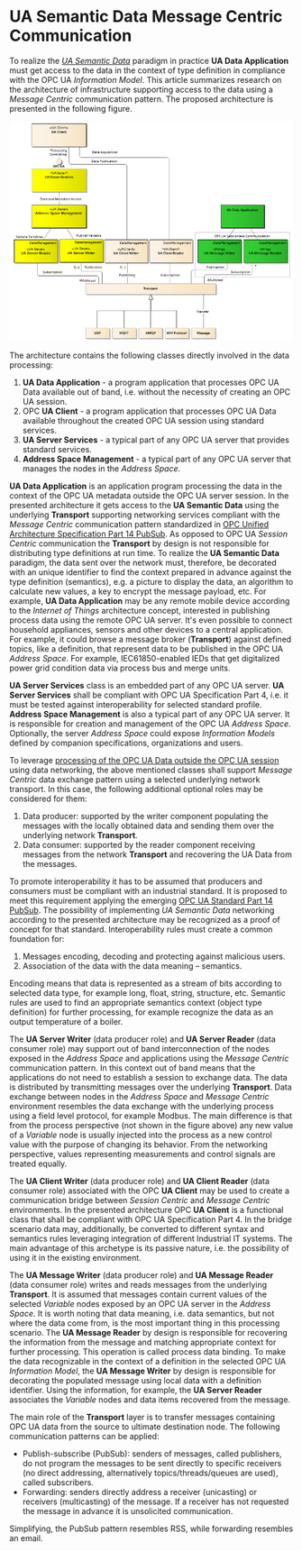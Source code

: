 # UA Semantic Data Message Centric Communication

To realize the [*UA Semantic Data*](../SemanticData/README.MD#opc-ua-data-processing-outside-the-server) paradigm in practice **UA Data Application** must get access to the data in the context of type definition in compliance with the OPC UA *Information Model*. This article summarizes research on the architecture of infrastructure supporting access to the data using a *Message Centric* communication pattern. The proposed architecture is presented in the following figure.

![Domain Model](../CommonResources//Media/MessageCentricCommunication.Domain.png)

The architecture contains the following classes directly involved in the data processing:

1. **UA Data Application** - a program application that processes OPC UA Data available out of band, i.e. without the necessity of creating an OPC UA session.
2. OPC **UA Client** - a program application that processes OPC UA Data available throughout the created OPC UA session using standard services.
3. **UA Server Services** - a typical part of any OPC UA server that provides standard services.
4. **Address Space Management** - a typical part of any OPC UA server that manages the nodes in the *Address Space*.

**UA Data Application** is an application program processing the data in the context of the OPC UA metadata outside the OPC UA server session. In the presented architecture it gets access to the **UA Semantic Data** using the underlying **Transport** supporting networking services compliant with the *Message Centric* communication pattern standardized in [OPC Unified Architecture Specification Part 14 PubSub](https://opcfoundation.org/developer-tools/specifications-unified-architecture/part-14-pubsub/). As opposed to OPC UA *Session Centric* communication the **Transport** by design is not responsible for distributing type definitions at run time. To realize the **UA Semantic Data** paradigm, the data sent over the network must, therefore, be decorated with an unique identifier to find the context prepared in advance against the type definition (semantics), e.g. a picture to display the data, an algorithm to calculate new values, a key to encrypt the message payload, etc. For example, **UA Data Application** may be any remote mobile device according to the *Internet of Things* architecture concept, interested in publishing process data using the remote OPC UA server. It's even possible to connect household appliances, sensors and other devices to a central application. For example, it could browse a message broker (**Transport**) against defined topics, like a definition, that represent data to be published in the OPC UA *Address Space*. For example, IEC61850-enabled IEDs that get digitalized power grid condition data via process bus and merge units.

**UA Server Services** class is an embedded part of any OPC UA server. **UA Server Services** shall be compliant with OPC UA Specification Part 4, i.e. it must be tested against interoperability for selected standard profile. **Address Space Management** is also a typical part of any OPC UA server. It is responsible for creation and management of the OPC UA *Address Space*. Optionally, the server *Address Space* could expose *Information Models* defined by companion specifications, organizations and users.

To leverage [processing of the OPC UA Data outside the OPC UA session](../SemanticData/README.MD#opc-ua-data-processing-outside-the-server) using data networking, the above mentioned classes shall support *Message Centric* data exchange pattern using a selected underlying network transport. In this case, the following additional optional roles may be considered for them:

1.	Data producer: supported by the writer component populating the messages with the locally obtained data and sending them over the underlying network **Transport**.
2.	Data consumer: supported by the reader component receiving messages from the network **Transport** and recovering the UA Data from the messages.

To promote interoperability it has to be assumed that producers and consumers must be compliant with an industrial standard. It is proposed to meet this requirement applying the emerging [OPC UA Standard Part 14 PubSub](https://opcfoundation.org/developer-tools/specifications-unified-architecture/part-14-pubsub/). The possibility of implementing *UA Semantic Data* networking according to the presented architecture may be recognized as a proof of concept for that standard. Interoperability rules must create a common foundation for:

1. Messages encoding, decoding and protecting against malicious users.
2. Association of the data with the data meaning – semantics.

Encoding means that data is represented as a stream of bits according to selected data type, for example long, float, string, structure, etc. Semantic rules are used to find an appropriate semantics context (object type definition) for further processing, for example recognize the data as an output temperature of a boiler.

The **UA Server Writer** (data producer role) and **UA Server Reader** (data consumer role) may support out of band interconnection of the nodes exposed in the *Address Space* and applications using the *Message Centric* communication pattern. In this context out of band means that the applications do not need to establish a session to exchange data. The data is distributed by transmitting messages over the underlying **Transport**. Data exchange between nodes in the *Address Space* and *Message Centric* environment resembles the data exchange with the underlying process using a field level protocol, for example Modbus. The main difference is that from the process perspective (not shown in the figure above) any new value of a *Variable* node is usually injected into the process as a new control value with the purpose of changing its behavior. From the networking perspective, values representing measurements and control signals are treated equally.

The **UA Client Writer** (data producer role) and **UA Client Reader** (data consumer role) associated with the OPC **UA Client** may be used to create a communication bridge between *Session Centric* and *Message Centric* environments. In the presented architecture OPC **UA Client** is a functional class that shall be compliant with OPC UA Specification Part 4. In the bridge scenario data may, additionally, be converted to different syntax and semantics rules leveraging integration of different Industrial IT systems. The main advantage of this archetype is its passive nature, i.e. the possibility of using it in the existing environment.

The **UA Message Writer** (data producer role) and **UA Message Reader** (data consumer role) writes and reads messages from the underlying **Transport**. It is assumed that messages contain current values of the selected *Variable* nodes exposed by an OPC UA server in the *Address Space*. It is worth noting that data meaning, i.e. data semantics, but not where the data come from, is the most important thing in this processing scenario. The **UA Message Reader** by design is responsible for recovering the information from the message and matching appropriate context for further processing. This operation is called process data binding. To make the data recognizable in the context of a definition in the selected OPC UA *Information Model*, the **UA Message Writer** by design is responsible for decorating the populated message using local data with a definition identifier. Using the information, for example, the **UA Server Reader** associates the *Variable* nodes and data items recovered from the message.

The main role of the **Transport** layer is to transfer messages containing OPC UA data from the source to ultimate destination node. The following communication patterns can be applied:

* Publish-subscribe (PubSub): senders of messages, called publishers, do not program the messages to be sent directly to specific receivers (no direct addressing, alternatively topics/threads/queues are used), called subscribers.
* Forwarding: senders directly address a receiver (unicasting) or receivers (multicasting) of the message. If a receiver has not requested the message in advance it is unsolicited communication.

Simplifying, the PubSub pattern resembles RSS, while forwarding resembles an email.
